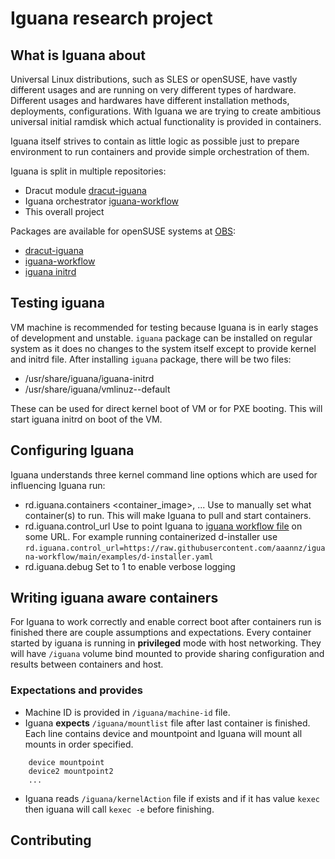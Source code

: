 # Iguana research project

## What is Iguana about

Universal Linux distributions, such as SLES or openSUSE, have vastly different usages and are running on very different types of hardware. Different usages and hardwares have different installation methods, deployments, configurations. With Iguana we are trying to create ambitious universal initial ramdisk which actual functionality is provided in containers.

Iguana itself strives to contain as little logic as possible just to prepare environment to run containers and provide simple orchestration of them.

Iguana is split in multiple repositories:

- Dracut module [dracut-iguana](https://github.com/aaannz/dracut-iguana)
- Iguana orchestrator [iguana-workflow](https://github.com/aaannz/iguana-workflow)
- This overall project

Packages are available for openSUSE systems at [OBS](https://build.opensuse.org):

- [dracut-iguana](https://build.opensuse.org/package/show/home:oholecek/dracut-iguana)
- [iguana-workflow](https://build.opensuse.org/package/show/home:oholecek/iguana-workflow)
- [iguana initrd](https://build.opensuse.org/package/show/home:oholecek/iguana)

## Testing iguana

VM machine is recommended for testing because Iguana is in early stages of development and unstable.
`iguana` package can be installed on regular system as it does no changes to the system itself except to provide kernel and initrd file.
After installing `iguana` package, there will be two files:

- /usr/share/iguana/iguana-initrd
- /usr/share/iguana/vmlinuz-<version>-default

These can be used for direct kernel boot of VM or for PXE booting. This will start iguana initrd on boot of the VM.

## Configuring Iguana

Iguana understands three kernel command line options which are used for influencing Iguana run:

- rd.iguana.containers <container_image>, ...
    Use to manually set what container(s) to run. This will make Iguana to pull and start containers.
- rd.iguana.control_url
    Use to point Iguana to [iguana workflow file](https://github.com/aaannz/iguana-workflow/blob/main/Workflow.md) on some URL. For example running containerized d-installer use `rd.iguana.control_url=https://raw.githubusercontent.com/aaannz/iguana-workflow/main/examples/d-installer.yaml`
- rd.iguana.debug
    Set to 1 to enable verbose logging


## Writing iguana aware containers

For Iguana to work correctly and enable correct boot after containers run is finished there are couple assumptions and expectations.
Every container started by iguana is running in **privileged** mode with host networking. They will have `/iguana` volume bind mounted to provide sharing configuration and results between containers and host.

### Expectations and provides

- Machine ID is provided in `/iguana/machine-id` file.
- Iguana **expects** `/iguana/mountlist` file after last container is finished. Each line contains device and mountpoint and Iguana will mount all mounts in order specified.

```
    device mountpoint
    device2 mountpoint2
    ...
```

- Iguana reads `/iguana/kernelAction` file if exists and if it has value `kexec` then iguana will call `kexec -e` before finishing.

## Contributing